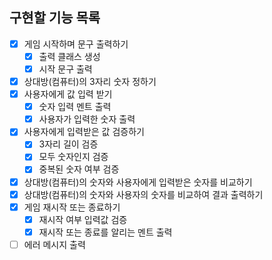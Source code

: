 ## 구현할 기능 목록
- [x] 게임 시작하며 문구 출력하기
  - [x] 출력 클래스 생성
  - [x] 시작 문구 출력
- [x] 상대방(컴퓨터)의 3자리 숫자 정하기
- [x] 사용자에게 값 입력 받기
  - [x] 숫자 입력 멘트 출력
  - [x] 사용자가 입력한 숫자 출력
- [x] 사용자에게 입력받은 값 검증하기
  - [x] 3자리 길이 검증
  - [x] 모두 숫자인지 검증
  - [x] 중복된 숫자 여부 검증
- [x] 상대방(컴퓨터)의 숫자와 사용자에게 입력받은 숫자를 비교하기
- [x] 상대방(컴퓨터)의 숫자와 사용자의 숫자를 비교하여 결과 출력하기
- [x] 게임 재시작 또는 종료하기
  - [x] 재시작 여부 입력값 검증
  - [x] 재시작 또는 종료를 알리는 멘트 출력
- [ ] 에러 메시지 출력
